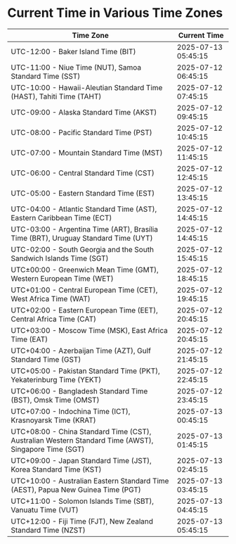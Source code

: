 # Current Time in Various Time Zones

| Time Zone | Current Time |
|-----------|--------------|
| UTC-12:00 - Baker Island Time (BIT) | 2025-07-13 05:45:15 |
| UTC-11:00 - Niue Time (NUT), Samoa Standard Time (SST) | 2025-07-12 06:45:15 |
| UTC-10:00 - Hawaii-Aleutian Standard Time (HAST), Tahiti Time (TAHT) | 2025-07-12 07:45:15 |
| UTC-09:00 - Alaska Standard Time (AKST) | 2025-07-12 09:45:15 |
| UTC-08:00 - Pacific Standard Time (PST) | 2025-07-12 10:45:15 |
| UTC-07:00 - Mountain Standard Time (MST) | 2025-07-12 11:45:15 |
| UTC-06:00 - Central Standard Time (CST) | 2025-07-12 12:45:15 |
| UTC-05:00 - Eastern Standard Time (EST) | 2025-07-12 13:45:15 |
| UTC-04:00 - Atlantic Standard Time (AST), Eastern Caribbean Time (ECT) | 2025-07-12 14:45:15 |
| UTC-03:00 - Argentina Time (ART), Brasília Time (BRT), Uruguay Standard Time (UYT) | 2025-07-12 14:45:15 |
| UTC-02:00 - South Georgia and the South Sandwich Islands Time (SGT) | 2025-07-12 15:45:15 |
| UTC±00:00 - Greenwich Mean Time (GMT), Western European Time (WET) | 2025-07-12 18:45:15 |
| UTC+01:00 - Central European Time (CET), West Africa Time (WAT) | 2025-07-12 19:45:15 |
| UTC+02:00 - Eastern European Time (EET), Central Africa Time (CAT) | 2025-07-12 20:45:15 |
| UTC+03:00 - Moscow Time (MSK), East Africa Time (EAT) | 2025-07-12 20:45:15 |
| UTC+04:00 - Azerbaijan Time (AZT), Gulf Standard Time (GST) | 2025-07-12 21:45:15 |
| UTC+05:00 - Pakistan Standard Time (PKT), Yekaterinburg Time (YEKT) | 2025-07-12 22:45:15 |
| UTC+06:00 - Bangladesh Standard Time (BST), Omsk Time (OMST) | 2025-07-12 23:45:15 |
| UTC+07:00 - Indochina Time (ICT), Krasnoyarsk Time (KRAT) | 2025-07-13 00:45:15 |
| UTC+08:00 - China Standard Time (CST), Australian Western Standard Time (AWST), Singapore Time (SGT) | 2025-07-13 01:45:15 |
| UTC+09:00 - Japan Standard Time (JST), Korea Standard Time (KST) | 2025-07-13 02:45:15 |
| UTC+10:00 - Australian Eastern Standard Time (AEST), Papua New Guinea Time (PGT) | 2025-07-13 03:45:15 |
| UTC+11:00 - Solomon Islands Time (SBT), Vanuatu Time (VUT) | 2025-07-13 04:45:15 |
| UTC+12:00 - Fiji Time (FJT), New Zealand Standard Time (NZST) | 2025-07-13 05:45:15 |
